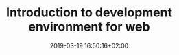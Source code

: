 ---
_db_id: 45
content_type: topic
date: 2019-03-19 16:50:16+02:00
title: Introduction to development environment for web
weight: 15
---
